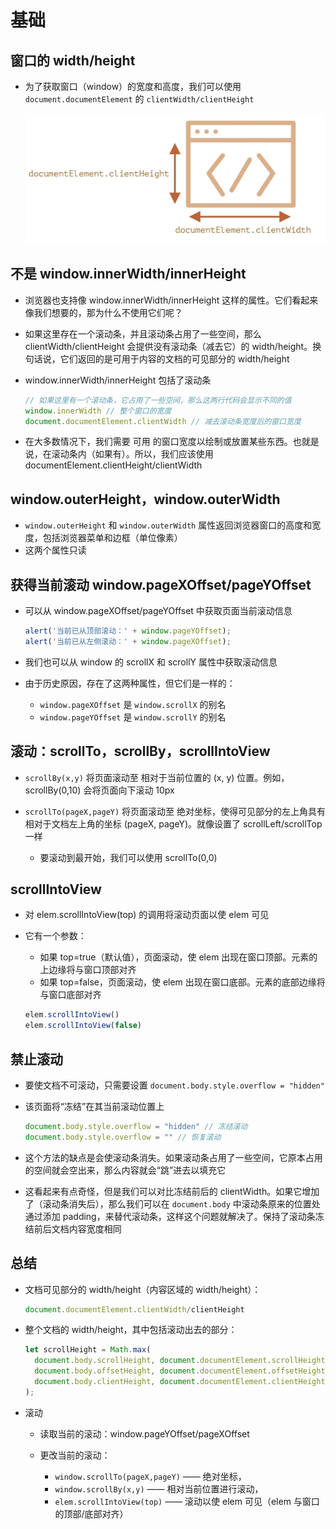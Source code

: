 # 基础

## 窗口的 width/height

+ 为了获取窗口（window）的宽度和高度，我们可以使用 `document.documentElement` 的 `clientWidth/clientHeight`

  ![alt text](<images/窗口的 width与height.png>)

## 不是 window.innerWidth/innerHeight

+ 浏览器也支持像 window.innerWidth/innerHeight 这样的属性。它们看起来像我们想要的，那为什么不使用它们呢？
+ 如果这里存在一个滚动条，并且滚动条占用了一些空间，那么 clientWidth/clientHeight 会提供没有滚动条（减去它）的 width/height。换句话说，它们返回的是可用于内容的文档的可见部分的 width/height

+ window.innerWidth/innerHeight 包括了滚动条

  ```js
  // 如果这里有一个滚动条，它占用了一些空间，那么这两行代码会显示不同的值
  window.innerWidth // 整个窗口的宽度
  document.documentElement.clientWidth // 减去滚动条宽度后的窗口宽度
  ```

+ 在大多数情况下，我们需要 可用 的窗口宽度以绘制或放置某些东西。也就是说，在滚动条内（如果有）。所以，我们应该使用 documentElement.clientHeight/clientWidth

## window.outerHeight，window.outerWidth

+ `window.outerHeight` 和 `window.outerWidth` 属性返回浏览器窗口的高度和宽度，包括浏览器菜单和边框（单位像素）
+ 这两个属性只读


## 获得当前滚动  window.pageXOffset/pageYOffset

+ 可以从 window.pageXOffset/pageYOffset 中获取页面当前滚动信息

  ```js
  alert('当前已从顶部滚动：' + window.pageYOffset);
  alert('当前已从左侧滚动：' + window.pageXOffset);
  ```

+ 我们也可以从 window 的 scrollX 和 scrollY 属性中获取滚动信息
+ 由于历史原因，存在了这两种属性，但它们是一样的：

  + `window.pageXOffset` 是 `window.scrollX` 的别名
  + `window.pageYOffset` 是 `window.scrollY` 的别名

## 滚动：scrollTo，scrollBy，scrollIntoView

+ `scrollBy(x,y)` 将页面滚动至 相对于当前位置的 (x, y) 位置。例如，scrollBy(0,10) 会将页面向下滚动 10px

+ `scrollTo(pageX,pageY)` 将页面滚动至 绝对坐标，使得可见部分的左上角具有相对于文档左上角的坐标 (pageX, pageY)。就像设置了 scrollLeft/scrollTop 一样

  + 要滚动到最开始，我们可以使用 scrollTo(0,0)

## scrollIntoView

+ 对 elem.scrollIntoView(top) 的调用将滚动页面以使 elem 可见
+ 它有一个参数：

  + 如果 top=true（默认值），页面滚动，使 elem 出现在窗口顶部。元素的上边缘将与窗口顶部对齐
  + 如果 top=false，页面滚动，使 elem 出现在窗口底部。元素的底部边缘将与窗口底部对齐

  ```js
  elem.scrollIntoView()
  elem.scrollIntoView(false)
  ```

## 禁止滚动

+ 要使文档不可滚动，只需要设置 `document.body.style.overflow = "hidden"`
+ 该页面将“冻结”在其当前滚动位置上

  ```js
  document.body.style.overflow = "hidden" // 冻结滚动
  document.body.style.overflow = "" // 恢复滚动
  ```

+ 这个方法的缺点是会使滚动条消失。如果滚动条占用了一些空间，它原本占用的空间就会空出来，那么内容就会“跳”进去以填充它
+ 这看起来有点奇怪，但是我们可以对比冻结前后的 clientWidth。如果它增加了（滚动条消失后），那么我们可以在 `document.body` 中滚动条原来的位置处通过添加 padding，来替代滚动条，这样这个问题就解决了。保持了滚动条冻结前后文档内容宽度相同

## 总结

+ 文档可见部分的 width/height（内容区域的 width/height）：

  ```js
  document.documentElement.clientWidth/clientHeight
  ```

+ 整个文档的 width/height，其中包括滚动出去的部分：

  ```js
  let scrollHeight = Math.max(
    document.body.scrollHeight, document.documentElement.scrollHeight,
    document.body.offsetHeight, document.documentElement.offsetHeight,
    document.body.clientHeight, document.documentElement.clientHeight
  );
  ```

+ 滚动

  + 读取当前的滚动：window.pageYOffset/pageXOffset
  + 更改当前的滚动：

    + `window.scrollTo(pageX,pageY)` —— 绝对坐标，
    + `window.scrollBy(x,y)` —— 相对当前位置进行滚动，
    + `elem.scrollIntoView(top)` —— 滚动以使 elem 可见（elem 与窗口的顶部/底部对齐）
